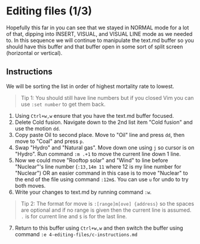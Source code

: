 # Editing files (1/3)

Hopefully this far in you can see that we stayed in NORMAL mode for a lot of that, dipping into INSERT, VISUAL, and VISUAL LINE mode as we needed to. In this sequence we will continue to manipulate the text.md buffer so you should have this buffer and that buffer open in some sort of split screen (horizontal or vertical).

## Instructions

We will be sorting the list in order of highest mortality rate to lowest.

> Tip 1: You should still have line numbers but if you closed Vim you can use  `:set number` to get them back.

1. Using `Ctrl+w,w` ensure that you have the text.md buffer focused.
2. Delete Cold fusion. Navigate down to the 2nd list item "Cold fusion" and use the motion `dd`.
3. Copy paste Oil to second place. Move to "Oil" line and press `dd`, then move to "Coal" and press `p`.
4. Swap "Hydro" and "Natural gas". Move down one using `j` so cursor is on "Hydro". Run command `:m .+1` to move the current line down 1 line.
5. Now we could move "Rooftop solar" and "Wind" to line before "Nuclear"'s line number (`:13,14m 11` where 12 is my line number for "Nuclear") OR an easier command in this case is to move "Nuclear" to the end of the file using command `:12m$`. You can use `u` for undo to try both moves.
6. Write your changes to text.md by running command `:w`.

> Tip 2: The format for move is `:[range]m[ove] {address}` so the spaces are optional and if no range is given then the current line is assumed. `.` is for current line and `$` is for the last line.

7. Return to this buffer using `Ctrl+w,w` and then switch the buffer using command `:e 4-editing-files/c-instructions.md`